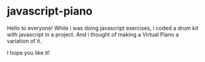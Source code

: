 # javascript-piano
Hello to everyone!
While i was doing javascript exercises, i coded a drum kit with javascript in a project. And i thought of making a Virtual Piano a variation of it.

I hope you like it!